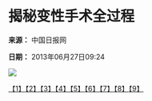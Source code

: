 # 揭秘变性手术全过程

**来源：** 中国日报网

**日期：** 2013年06月27日09:24

![](http://www.people.com.cn/h/pic/20130627/93/8838960768725633293.jpg)

[【1】](/n/2013/0627/c70731-21990668.html)[【2】](/n/2013/0627/c70731-21990668-2.html)[【3】](/n/2013/0627/c70731-21990668-3.html)[【4】](/n/2013/0627/c70731-21990668-4.html)[【5】](/n/2013/0627/c70731-21990668-5.html)[【6】](/n/2013/0627/c70731-21990668-6.html)[【7】](/n/2013/0627/c70731-21990668-7.html)[【8】](/n/2013/0627/c70731-21990668-8.html)[【9】](/n/2013/0627/c70731-21990668-9.html)
